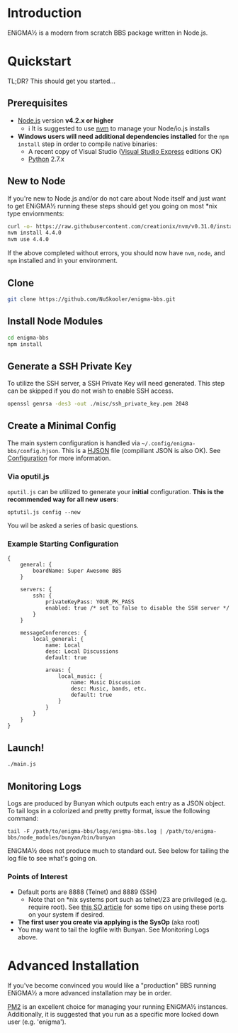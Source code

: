 # Introduction
ENiGMA½ is a modern from scratch BBS package written in Node.js.

# Quickstart
TL;DR? This should get you started...

## Prerequisites
* [Node.js](https://nodejs.org/) version **v4.2.x or higher**
  * :information_source: It is suggested to use [nvm](https://github.com/creationix/nvm) to manage your Node/io.js installs
* **Windows users will need additional dependencies installed** for the `npm install` step in order to compile native binaries:
  * A recent copy of Visual Studio ([Visual Studio Express](https://www.visualstudio.com/en-us/products/visual-studio-express-vs.aspx) editions OK)
  * [Python](https://www.python.org/downloads/) 2.7.x
 
## New to Node
If you're new to Node.js and/or do not care about Node itself and just want to get ENiGMA½ running these steps should get you going on most \*nix type enviornments:

```bash
curl -o- https://raw.githubusercontent.com/creationix/nvm/v0.31.0/install.sh | bash
nvm install 4.4.0
nvm use 4.4.0
```


If the above completed without errors, you should now have `nvm`, `node`, and `npm` installed and in your environment.
  
## Clone
```bash
git clone https://github.com/NuSkooler/enigma-bbs.git
```

## Install Node Modules
```bash
cd enigma-bbs
npm install
```

## Generate a SSH Private Key
To utilize the SSH server, a SSH Private Key will need generated. This step can be skipped if you do not wish to enable SSH access.
```bash
openssl genrsa -des3 -out ./misc/ssh_private_key.pem 2048
```

## Create a Minimal Config
The main system configuration is handled via `~/.config/enigma-bbs/config.hjson`. This is a [HJSON](http://hjson.org/) file (compiliant JSON is also OK). See [Configuration](config.md) for more information.

### Via oputil.js
`oputil.js` can be utilized to generate your **initial** configuration. **This is the recommended way for all new users**:

    optutil.js config --new

You wil be asked a series of basic questions.

### Example Starting Configuration

```hjson
{
	general: {
		boardName: Super Awesome BBS
	}

	servers: {
		ssh: {
	    	privateKeyPass: YOUR_PK_PASS
	    	enabled: true /* set to false to disable the SSH server */
	    }
	}

	messageConferences: {
		local_general: {
			name: Local
			desc: Local Discussions
			default: true

		    areas: {
		    	local_music: {
					name: Music Discussion
					desc: Music, bands, etc.
					default: true
	        	}
	        }
	    }
	}
}
```

## Launch!
```bash
./main.js
```

## Monitoring Logs
Logs are produced by Bunyan which outputs each entry as a JSON object. To tail logs in a colorized and pretty pretty format, issue the following command:
    
    tail -F /path/to/enigma-bbs/logs/enigma-bbs.log | /path/to/enigma-bbs/node_modules/bunyan/bin/bunyan

ENiGMA½ does not produce much to standard out. See below for tailing the log file to see what's going on.

### Points of Interest
* Default ports are 8888 (Telnet) and 8889 (SSH)
  * Note that on *nix systems port such as telnet/23 are privileged (e.g. require root). See [this SO article](http://stackoverflow.com/questions/16573668/best-practices-when-running-node-js-with-port-80-ubuntu-linode) for some tips on using these ports on your system if desired.
* **The first user you create via applying is the SysOp** (aka root)
* You may want to tail the logfile with Bunyan. See Monitoring Logs above.

# Advanced Installation
If you've become convinced you would like a "production" BBS running ENiGMA½ a more advanced installation may be in order. 

[PM2](https://github.com/Unitech/pm2) is an excellent choice for managing your running ENiGMA½ instances. Additionally, it is suggested that you run as a specific more locked down user (e.g. 'enigma').
